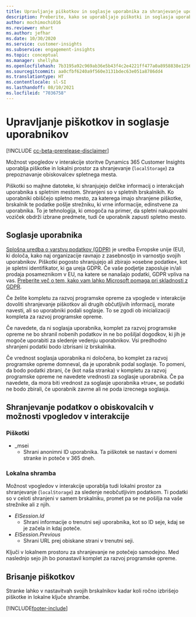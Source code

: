```yaml
---
title: Upravljanje piškotkov in soglasje uporabnika za shranjevanje uporabniških podatkov
description: Preberite, kako se uporabljajo piškotki in soglasja uporabnikov za prepoznavanje obiskovalcev spletnega mesta.
author: mochimochi016
ms.reviewer: mhart
ms.author: jefhar
ms.date: 10/30/2020
ms.service: customer-insights
ms.subservice: engagement-insights
ms.topic: conceptual
ms.manager: shellyha
ms.openlocfilehash: 7b3195a92c969ab36e5b43f4c2e4221ff477a0a8958838e1256528f58fe13dce
ms.sourcegitcommit: aa0cfbf6240a9f560e3131bdec63e051a8786dd4
ms.translationtype: HT
ms.contentlocale: sl-SI
ms.lasthandoff: 08/10/2021
ms.locfileid: "7036758"
---
```

# <a name="manage-cookies-and-user-consent"></a>Upravljanje piškotkov in soglasje uporabnikov

[!INCLUDE [cc-beta-prerelease-disclaimer](includes/cc-beta-prerelease-disclaimer.md)]

Možnost vpogledov v interakcije storitve Dynamics 365 Customer Insights uporablja piškotke in lokalni prostor za shranjevanje (`localStorage`) za prepoznavanje obiskovalcev spletnega mesta.

Piškotki so majhne datoteke, ki shranjujejo delčke informacij o interakcijah uporabnika s spletnim mestom. Shranjeni so v spletnih brskalnikih. Ko uporabniki obiščejo spletno mesto, za katerega imajo shranjene piškotke, brskalnik te podatke pošlje strežniku, ki vrne informacije, edinstvene za uporabnika. To je tehnologija, ki omogoča na primer, da spletni nakupovalni voziček obdrži izbrane predmete, tudi če uporabnik zapusti spletno mesto.

## <a name="user-consent"></a>Soglasje uporabnika

[Splošna uredba o varstvu podatkov (GDPR)](/dynamics365/get-started/gdpr/) je uredba Evropske unije (EU), ki določa, kako naj organizacije ravnajo z zasebnostjo in varnostjo svojih uporabnikov. Piškotki pogosto shranjujejo ali zbirajo »osebne podatke«, kot je spletni identifikator, ki ga ureja GDPR. Če vaše podjetje zaposluje in/ali prodaja posameznikom v EU, na katere se nanašajo podatki, GDPR vpliva na vas. [Preberite več o tem, kako vam lahko Microsoft pomaga pri skladnosti z GDPR](https://www.microsoft.com/trust-center/privacy/gdpr-faqs).

Če želite kompletu za razvoj programske opreme za vpoglede v interakcije dovoliti shranjevanje piškotkov ali drugih občutljivih informacij, morate navesti, ali so uporabniki podali soglasje. To se zgodi ob inicializaciji kompleta za razvoj programske opreme.

Če navedete, da ni soglasja uporabnika, komplet za razvoj programske opreme ne bo shranil nobenih podatkov in ne bo pošiljal dogodkov, ki jih je mogoče uporabiti za sledenje vedenju uporabnikov. Vsi predhodno shranjeni podatki bodo izbrisani iz brskalnika.

Če vrednost soglasja uporabnika ni določena, bo komplet za razvoj programske opreme domneval, da je uporabnik podal soglasje. To pomeni, da bodo podatki zbrani, če (kot naša stranka) v kompletu za razvoj programske opreme ne navedete vrednosti za soglasje uporabnika. Če pa navedete, da mora biti vrednost za soglasje uporabnika »true«, se podatki ne bodo zbirali, če uporabnik zavrne ali ne poda izrecnega soglasja.

## <a name="visitor-data-storage-in-engagement-insights-capability"></a>Shranjevanje podatkov o obiskovalcih v možnosti vpogledov v interakcije

### <a name="cookies"></a>Piškotki

- _msei
    - Shrani anonimni ID uporabnika. Ta piškotek se nastavi v domeni stranke in poteče v 365 dneh.

### <a name="local-storage"></a>Lokalna shramba

Možnost vpogledov v interakcije uporablja tudi lokalni prostor za shranjevanje (`localStorage`) za sledenje neobčutljivim podatkom. Ti podatki so v celoti shranjeni v samem brskalniku, promet pa se ne pošilja na vaše strežnike ali z njih.

- *EISession.Id* 
    - Shrani informacije o trenutni seji uporabnika, kot so ID seje, kdaj se je začela in kdaj poteče.
- *EISession.Previous*
    - Shrani URL prej obiskane strani v trenutni seji.
    
Ključi v lokalnem prostoru za shranjevanje ne potečejo samodejno. Med naslednjo sejo jih bo ponastavil komplet za razvoj programske opreme.

## <a name="deleting-cookies"></a>Brisanje piškotkov

Stranke lahko v nastavitvah svojih brskalnikov kadar koli ročno izbrišejo piškotke in lokalne ključe shrambe.


[!INCLUDE[footer-include](../includes/footer-banner.md)]